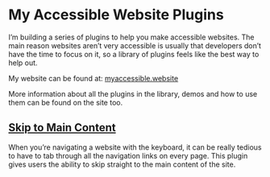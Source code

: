 # My Accessible Website Plugins

I’m building a series of plugins to help you make accessible websites. The main reason websites aren’t very accessible is usually that developers don’t have the time to focus on it, so a library of plugins feels like the best way to help out.

My website can be found at: [myaccessible.website](http://myaccessible.website)

More information about all the plugins in the library, demos and how to use them can be found on the site too.

## [Skip to Main Content](http://myaccessible.website/plugins/skip-to-main-content-plugin/)
When you’re navigating a website with the keyboard, it can be really tedious to have to tab through all the navigation links on every page. This plugin gives users the ability to skip straight to the main content of the site.